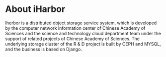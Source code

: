 # About iHarbor

Iherbor is a distributed object storage service system, which is developed by the computer network information center
of Chinese Academy of Sciences and the science and technology cloud department team under the support of related projects of Chinese Academy of Sciences.
The underlying storage cluster of the R & D project is built by CEPH and MYSQL, and the business is based on Django.

